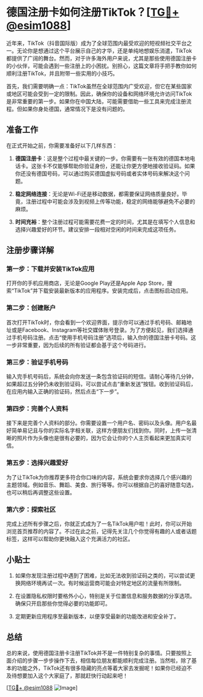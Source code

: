 # 德国注册卡如何注册TikTok？[[TG💪+ @esim1088](https://t.me/s/esim1088)]

近年来，TikTok（抖音国际版）成为了全球范围内最受欢迎的短视频社交平台之一。无论你是想通过这个平台展示自己的才华，还是单纯地想娱乐消遣，TikTok都提供了广阔的舞台。然而，对于许多海外用户来说，尤其是那些使用德国注册卡的小伙伴，可能会遇到一些注册上的小困扰。别担心，这篇文章将手把手教你如何顺利注册TikTok，并且附带一些实用的小技巧。

首先，我们需要明确一点：TikTok虽然在全球范围内广受欢迎，但它在某些国家或地区可能会受到一定的限制。因此，确保你的设备和网络环境允许访问TikTok是非常重要的第一步。如果你在中国大陆，可能需要借助一些工具来完成注册流程。但如果你身处德国，通常情况下是没有问题的。

## 准备工作

在正式开始之前，你需要准备好以下几样东西：

1. **德国注册卡**：这是整个过程中最关键的一步。你需要有一张有效的德国本地电话卡。这张卡不仅能够帮助你验证身份，还能让你更方便地接收验证码。如果你还没有德国号码，可以通过购买德国虚拟号码或者实体号码来解决这个问题。
   
2. **稳定网络连接**：无论是Wi-Fi还是移动数据，都需要保证网络质量良好。毕竟，注册过程中可能会涉及到视频上传等功能，稳定的网络能够避免不必要的麻烦。

3. **时间充裕**：整个注册过程可能需要花费一定的时间，尤其是在填写个人信息和选择兴趣爱好的环节。建议安排一段相对空闲的时间来完成这项任务。

## 注册步骤详解

### 第一步：下载并安装TikTok应用

打开你的手机应用商店，无论是Google Play还是Apple App Store，搜索“TikTok”并下载安装最新版本的应用程序。安装完成后，点击图标启动应用。

### 第二步：创建账户

首次打开TikTok时，你会看到一个欢迎界面，提示你可以通过手机号码、邮箱地址或是Facebook、Instagram等社交媒体账号登录。为了方便起见，我们选择通过手机号码注册。点击“使用手机号码注册”选项后，输入你的德国注册卡号码。这一步非常重要，因为后续的所有验证都会基于这个号码进行。

### 第三步：验证手机号码

输入完手机号码后，系统会向你发送一条包含验证码的短信。请耐心等待几分钟，如果超过五分钟仍未收到验证码，可以尝试点击“重新发送”按钮。收到验证码后，在应用内输入正确的验证码，然后点击“下一步”。

### 第四步：完善个人资料

接下来是完善个人资料的部分。你需要设置一个用户名、密码以及头像。用户名最好简单易记且与你的实际名字相关联，这样方便朋友们找到你。同时，上传一张清晰的照片作为头像也是很有必要的，因为它会让你的个人主页看起来更加真实可信。

### 第五步：选择兴趣爱好

为了让TikTok为你推荐更多符合你口味的内容，系统会要求你选择几个感兴趣的主题领域。例如音乐、舞蹈、美食、旅行等等。你可以根据自己的喜好随意勾选，也可以稍后再调整这些设置。

### 第六步：探索社区

完成上述所有步骤之后，你就正式成为了一名TikTok用户啦！此时，你可以开始浏览首页推荐的内容了。不过在此之前，记得先关注几个你觉得有趣的人或者话题标签，这样可以帮助你更快融入这个充满活力的社区。

## 小贴士

1. 如果你发现注册过程中遇到了困难，比如无法收到验证码之类的，可以尝试更换网络环境再试一次。有时候运营商可能会对特定地区的流量有所限制。
   
2. 在设置隐私权限时要格外小心，特别是关于位置信息和服务数据的分享选项。确保只开启那些你觉得必要的功能即可。

3. 定期更新应用程序至最新版本，以便享受最新的功能改进和安全补丁。

## 总结

总的来说，使用德国注册卡注册TikTok并不是一件特别复杂的事情。只要按照上面介绍的步骤一步步操作下去，相信每位朋友都能顺利完成注册。当然啦，除了基本的功能之外，TikTok还有很多隐藏的亮点等着大家去发掘呢！如果你已经迫不及待想要加入这个大家庭了，那就赶快行动起来吧！

[[TG💪+ @esim1088](https://t.me/s/esim1088) ![Image](https://i.postimg.cc/4NQfJmqS/Snipaste-2025-05-13-00-14-12.png)]